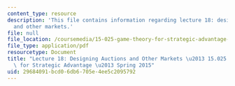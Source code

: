 ```yaml
---
content_type: resource
description: 'This file contains information regarding lecture 18: designing auctions
  and other markets.'
file: null
file_location: /coursemedia/15-025-game-theory-for-strategic-advantage-spring-2015/29684091bcd06db6705e4ee5c2095792_MIT15_025S15_Lec_18.pdf
file_type: application/pdf
resourcetype: Document
title: "Lecture 18: Designing Auctions and Other Markets \u2013 15.025 Game Theory\
  \ for Strategic Advantage \u2013 Spring 2015"
uid: 29684091-bcd0-6db6-705e-4ee5c2095792
---
```

